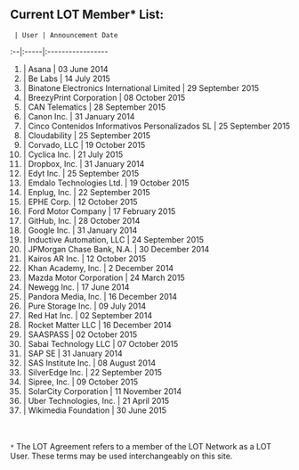 ## Current LOT Member* List:

 	 | User | Announcement Date
:--|:-----|:----------------- 	
1. | Asana | 03 June 2014
2. | Be Labs | 14 July 2015
3. | Binatone Electronics International Limited | 29 September 2015
4. | BreezyPrint Corporation | 08 October 2015
5. | CAN Telematics | 28 September 2015
6. |	Canon Inc. | 31 January 2014
7. | Cinco Contenidos Informativos Personalizados SL | 25 September 2015
8. | Cloudability | 25 September 2015
9. | Corvado, LLC | 19 October 2015
10. | Cyclica Inc. | 21 July 2015
11. |	Dropbox, Inc. | 31 January 2014
12. | Edyt Inc. | 25 September 2015
13. | Emdalo Technologies Ltd. | 19 October 2015
14. | Enplug, Inc. | 22 September 2015
15. | EPHE Corp. | 12 October 2015
16. | Ford Motor Company | 17 February 2015
17. |	GitHub, Inc. | 28 October 2014
18. |	Google Inc. | 31 January 2014
19. | Inductive Automation, LLC | 24 September 2015
20. | JPMorgan Chase Bank, N.A. | 30 December 2014
21. | Kairos AR Inc. | 12 October 2015
22. |	Khan Academy, Inc. | 2 December 2014
23. | Mazda Motor Corporation | 24 March 2015
24. |	Newegg Inc. | 17 June 2014
25. | Pandora Media, Inc. | 16 December 2014 
26. |	Pure Storage Inc. | 09 July 2014
27. |	Red Hat Inc. | 02 September 2014
28. | Rocket Matter LLC | 16 December 2014
29. | SAASPASS | 02 October 2015
30. | Sabai Technology LLC | 07 October 2015
31. |	SAP SE | 31 January 2014
32. |	SAS Institute Inc. | 08 August 2014
33. | SilverEdge Inc. | 22 September 2015
34. | Sipree, Inc. | 09 October 2015
35. |	SolarCity Corporation | 11 November 2014
36. | Uber Technologies, Inc. | 21 April 2015
37. | Wikimedia Foundation | 30 June 2015

<br><br>`*` The LOT Agreement refers to a member of the LOT Network as a LOT User. These terms may be used interchangeably on this site. 
